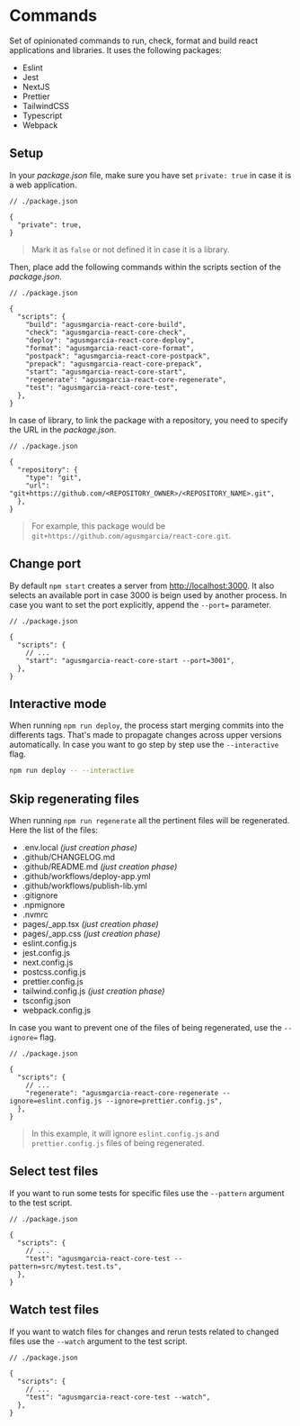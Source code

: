# Commands

Set of opinionated commands to run, check, format and build react applications and libraries. It uses the following packages:

- Eslint
- Jest
- NextJS
- Prettier
- TailwindCSS
- Typescript
- Webpack

## Setup

In your _package.json_ file, make sure you have set `private: true` in case it is a web application.

```jsonc
// ./package.json

{
  "private": true,
}
```

> Mark it as `false` or not defined it in case it is a library.

Then, place add the following commands within the scripts section of the _package.json_.

```jsonc
// ./package.json

{
  "scripts": {
    "build": "agusmgarcia-react-core-build",
    "check": "agusmgarcia-react-core-check",
    "deploy": "agusmgarcia-react-core-deploy",
    "format": "agusmgarcia-react-core-format",
    "postpack": "agusmgarcia-react-core-postpack",
    "prepack": "agusmgarcia-react-core-prepack",
    "start": "agusmgarcia-react-core-start",
    "regenerate": "agusmgarcia-react-core-regenerate",
    "test": "agusmgarcia-react-core-test",
  },
}
```

In case of library, to link the package with a repository, you need to specify the URL in the _package.json_.

```jsonc
// ./package.json

{
  "repository": {
    "type": "git",
    "url": "git+https://github.com/<REPOSITORY_OWNER>/<REPOSITORY_NAME>.git",
  },
}
```

> For example, this package would be `git+https://github.com/agusmgarcia/react-core.git`.

## Change port

By default `npm start` creates a server from <http://localhost:3000>. It also selects an available port in case 3000 is beign used by another process. In case you want to set the port explicitly, append the `--port=` parameter.

```jsonc
// ./package.json

{
  "scripts": {
    // ...
    "start": "agusmgarcia-react-core-start --port=3001",
  },
}
```

## Interactive mode

When running `npm run deploy`, the process start merging commits into the differents tags. That's made to propagate changes across upper versions automatically. In case you want to go step by step use the `--interactive` flag.

```bash
npm run deploy -- --interactive
```

## Skip regenerating files

When running `npm run regenerate` all the pertinent files will be regenerated. Here the list of the files:

- .env.local _(just creation phase)_
- .github/CHANGELOG.md
- .github/README.md _(just creation phase)_
- .github/workflows/deploy-app.yml
- .github/workflows/publish-lib.yml
- .gitignore
- .npmignore
- .nvmrc
- pages/\_app.tsx _(just creation phase)_
- pages/\_app.css _(just creation phase)_
- eslint.config.js
- jest.config.js
- next.config.js
- postcss.config.js
- prettier.config.js
- tailwind.config.js _(just creation phase)_
- tsconfig.json
- webpack.config.js

In case you want to prevent one of the files of being regenerated, use the `--ignore=` flag.

```jsonc
// ./package.json

{
  "scripts": {
    // ...
    "regenerate": "agusmgarcia-react-core-regenerate --ignore=eslint.config.js --ignore=prettier.config.js",
  },
}
```

> In this example, it will ignore `eslint.config.js` and `prettier.config.js` files of being regenerated.

## Select test files

If you want to run some tests for specific files use the `--pattern` argument to the test script.

```jsonc
// ./package.json

{
  "scripts": {
    // ...
    "test": "agusmgarcia-react-core-test --pattern=src/mytest.test.ts",
  },
}
```

## Watch test files

If you want to watch files for changes and rerun tests related to changed files use the `--watch` argument to the test script.

```jsonc
// ./package.json

{
  "scripts": {
    // ...
    "test": "agusmgarcia-react-core-test --watch",
  },
}
```
